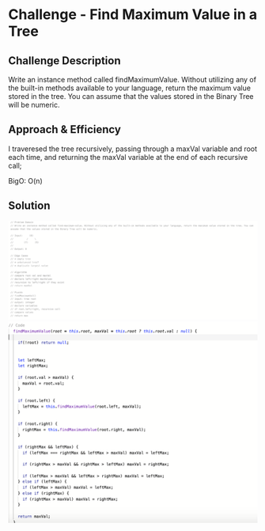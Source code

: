 # Challenge - Find Maximum Value in a Tree  

## Challenge Description
Write an instance method called findMaximumValue. Without utilizing any of the built-in methods available to your language, return the maximum value stored in the tree. You can assume that the values stored in the Binary Tree will be numeric.  
  
## Approach & Efficiency
I traveresed the tree recursively, passing through a maxVal variable and root each time, and returning the maxVal variable at the end of each recursive call;

BigO: O(n)

## Solution
![whiteboard 1/2](./assets/fMVT1.png)
![whiteboard 2/2](./assets/fMVT2.png)